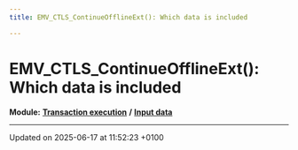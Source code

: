 ```yaml
---
title: EMV_CTLS_ContinueOfflineExt(): Which data is included

---
```


# EMV_CTLS_ContinueOfflineExt(): Which data is included

**Module:** **[Transaction execution](group___a_d_k___t_r_x___e_x_e_c.md)** **/** **[Input data](group___d_e_f___f_l_o_w___i_n_p_u_t.md)**








-------------------------------

Updated on 2025-06-17 at 11:52:23 +0100